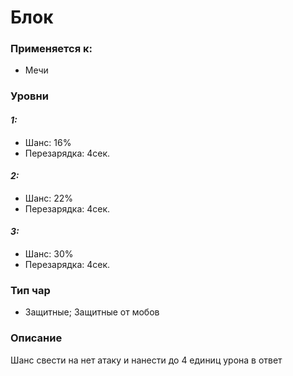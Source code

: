 # Блок

### Применяется к:

* Мечи

### Уровни

#### _1:_&#x20;

* Шанс: 16%
* Перезарядка:  4сек.

#### _2:_

* Шанс: 22%
* Перезарядка:  4сек.&#x20;

#### _3:_&#x20;

* Шанс: 30%
* Перезарядка:  4сек.

### Тип чар

* Защитные; Защитные от мобов

### Описание

Шанс свести на нет атаку и нанести до 4 единиц урона в ответ&#x20;
